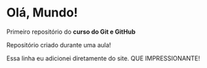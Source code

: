 # Olá, Mundo!
 Primeiro repositório do **curso do Git e GitHub**

 Repositório criado durante uma aula!

Essa linha eu adicionei diretamente do site. QUE IMPRESSIONANTE!
